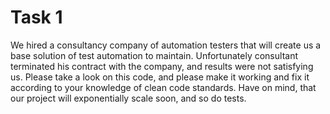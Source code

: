 # Task 1
We hired a consultancy company of automation testers that will create us a base solution of test automation to maintain. Unfortunately consultant terminated his contract with the company, and results were not satisfying us.
Please take a look on this code, and please make it working and fix it according to your knowledge of clean code standards. Have on mind, that our project will exponentially scale soon, and so do tests.
